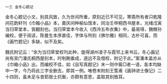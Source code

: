     一三 金冬心题记 

   金冬心题记小文，别具风致，久为世间所重，原刻近已不可见，寒斋所有者只乾隆间花韵轩刊《巾箱小品》本，嘉庆间种榆仙馆本，同治壬申桐西书屋本，光绪戊寅当归草堂本，皆翻刻也。当归草堂本今收入《西泠五布衣集》中，最易得，魏稼孙编校，便于阅读，陈曼生本序甚佳，字体与所刻《佛尔雅》相同，古朴可喜，而《画竹题记》多缺，似不及矣。

   魏氏附记云：“余为当归草堂校刊此种，旋得湖州凌子与霞邗上来书云，冬心画记尚有吴门潘氏桐西屋刻本，时剞劂垂成，道远不及借校，附记于此。”案潘本盖亦从《巾箱小品》出，而编校不佳，如《自写真题记》末一则中匾□者一语，各本均缺中一字，今乃将此三字全删去，即其一例。唯卷末附刻王笈甫《画钟进士像记》二十四则，虽未足与昔耶居士抗衡，亦颇有意思，盖取其别致耳。

